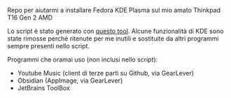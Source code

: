 Repo per aiutarmi a installare Fedora KDE Plasma sul mio amato Thinkpad T16 Gen 2 AMD

Lo script è stato generato con [questo tool](https://nattdf.streamlit.app). Alcune funzionalità di KDE sono state rimosse perchè ritenute per me inutili e sostituite da altri programmi sempre presenti nello script.

Programmi che oramai uso (non inclusi nello script):
- Youtube Music (client di terze parti su Github, via GearLever)
- Obsidian (AppImage, via GearLever)
- JetBrains ToolBox
